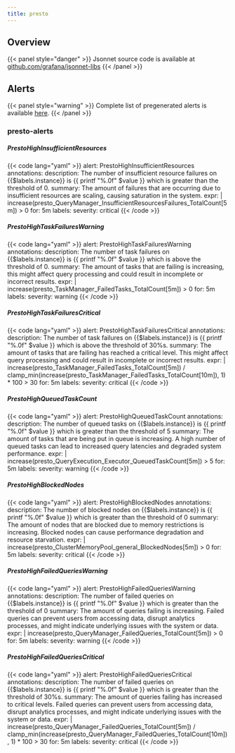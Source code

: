 ```yaml
---
title: presto
---
```


## Overview



{{< panel style="danger" >}}
Jsonnet source code is available at [github.com/grafana/jsonnet-libs](https://github.com/grafana/jsonnet-libs/tree/master/presto-mixin)
{{< /panel >}}

## Alerts

{{< panel style="warning" >}}
Complete list of pregenerated alerts is available [here](https://github.com/monitoring-mixins/website/blob/master/assets/presto/alerts.yaml).
{{< /panel >}}

### presto-alerts

##### PrestoHighInsufficientResources

{{< code lang="yaml" >}}
alert: PrestoHighInsufficientResources
annotations:
  description: The number of insufficient resource failures on {{$labels.instance}}
    is {{ printf "%.0f" $value }} which is greater than the threshold of 0.
  summary: The amount of failures that are occurring due to insufficient resources
    are scaling, causing saturation in the system.
expr: |
  increase(presto_QueryManager_InsufficientResourcesFailures_TotalCount[5m]) > 0
for: 5m
labels:
  severity: critical
{{< /code >}}
 
##### PrestoHighTaskFailuresWarning

{{< code lang="yaml" >}}
alert: PrestoHighTaskFailuresWarning
annotations:
  description: The number of task failures on {{$labels.instance}} is {{ printf "%.0f"
    $value }} which is above the threshold of 0.
  summary: The amount of tasks that are failing is increasing, this might affect query
    processing and could result in incomplete or incorrect results.
expr: |
  increase(presto_TaskManager_FailedTasks_TotalCount[5m]) > 0
for: 5m
labels:
  severity: warning
{{< /code >}}
 
##### PrestoHighTaskFailuresCritical

{{< code lang="yaml" >}}
alert: PrestoHighTaskFailuresCritical
annotations:
  description: The number of task failures on {{$labels.instance}} is {{ printf "%.0f"
    $value }} which is above the threshold of 30%s.
  summary: The amount of tasks that are failing has reached a critical level. This
    might affect query processing and could result in incomplete or incorrect results.
expr: |
  increase(presto_TaskManager_FailedTasks_TotalCount[5m]) / clamp_min(increase(presto_TaskManager_FailedTasks_TotalCount[10m]), 1) * 100 > 30
for: 5m
labels:
  severity: critical
{{< /code >}}
 
##### PrestoHighQueuedTaskCount

{{< code lang="yaml" >}}
alert: PrestoHighQueuedTaskCount
annotations:
  description: The number of queued tasks on {{$labels.instance}} is {{ printf "%.0f"
    $value }} which is greater than the threshold of 5
  summary: The amount of tasks that are being put in queue is increasing. A high number
    of queued tasks can lead to increased query latencies and degraded system performance.
expr: |
  increase(presto_QueryExecution_Executor_QueuedTaskCount[5m]) > 5
for: 5m
labels:
  severity: warning
{{< /code >}}
 
##### PrestoHighBlockedNodes

{{< code lang="yaml" >}}
alert: PrestoHighBlockedNodes
annotations:
  description: The number of blocked nodes on {{$labels.instance}} is {{ printf "%.0f"
    $value }} which is greater than the threshold of 0
  summary: The amount of nodes that are blocked due to memory restrictions is increasing.
    Blocked nodes can cause performance degradation and resource starvation.
expr: |
  increase(presto_ClusterMemoryPool_general_BlockedNodes[5m]) > 0
for: 5m
labels:
  severity: critical
{{< /code >}}
 
##### PrestoHighFailedQueriesWarning

{{< code lang="yaml" >}}
alert: PrestoHighFailedQueriesWarning
annotations:
  description: The number of failed queries on {{$labels.instance}} is {{ printf "%.0f"
    $value }} which is greater than the threshold of 0
  summary: The amount of queries failing is increasing. Failed queries can prevent
    users from accessing data, disrupt analytics processes, and might indicate underlying
    issues with the system or data.
expr: |
  increase(presto_QueryManager_FailedQueries_TotalCount[5m]) > 0
for: 5m
labels:
  severity: warning
{{< /code >}}
 
##### PrestoHighFailedQueriesCritical

{{< code lang="yaml" >}}
alert: PrestoHighFailedQueriesCritical
annotations:
  description: The number of failed queries on {{$labels.instance}} is {{ printf "%.0f"
    $value }} which is greater than the threshold of 30%s.
  summary: The amount of queries failing has increased to critical levels. Failed
    queries can prevent users from accessing data, disrupt analytics processes, and
    might indicate underlying issues with the system or data.
expr: |
  increase(presto_QueryManager_FailedQueries_TotalCount[5m]) / clamp_min(increase(presto_QueryManager_FailedQueries_TotalCount[10m]), 1) * 100 > 30
for: 5m
labels:
  severity: critical
{{< /code >}}
 

